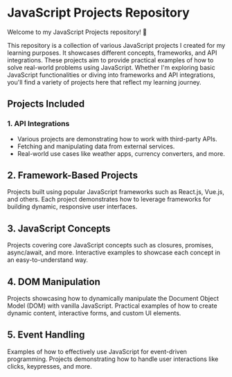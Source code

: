 # JavaScript Projects Repository

<p>Welcome to my JavaScript Projects repository! 🎉</p>

<p>This repository is a collection of various JavaScript projects I created for my learning purposes. It showcases different concepts, frameworks, and API integrations. These projects aim to provide practical examples of how to solve real-world problems using JavaScript. Whether I'm exploring basic JavaScript functionalities or diving into frameworks and API integrations, you'll find a variety of projects here that reflect my learning journey.</p>

## Projects Included
### 1. API Integrations
  - Various projects are demonstrating how to work with third-party APIs.
  - Fetching and manipulating data from external services.
  - Real-world use cases like weather apps, currency converters, and more.

<h2><b>2. Framework-Based Projects</b></h2>
Projects built using popular JavaScript frameworks such as React.js, Vue.js, and others.
Each project demonstrates how to leverage frameworks for building dynamic, responsive user interfaces.

<h2><b>3. JavaScript Concepts</b></h2>
Projects covering core JavaScript concepts such as closures, promises, async/await, and more.
Interactive examples to showcase each concept in an easy-to-understand way.

<h2><b>4. DOM Manipulation</b></h2>
Projects showcasing how to dynamically manipulate the Document Object Model (DOM) with vanilla JavaScript.
Practical examples of how to create dynamic content, interactive forms, and custom UI elements.

<h2><b>5. Event Handling</b></h2>
Examples of how to effectively use JavaScript for event-driven programming.
Projects demonstrating how to handle user interactions like clicks, keypresses, and more.
